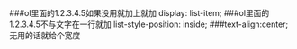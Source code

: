 ###ol里面的1.2.3.4.5如果没用就加上就加
display: list-item;
###ol里面的1.2.3.4.5不与文字在一行就加
list-style-position: inside;
###text-align:center;无用的话就给个宽度
